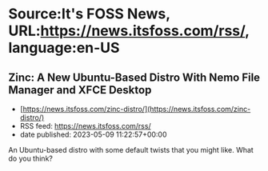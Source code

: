 # Source:It's FOSS News, URL:https://news.itsfoss.com/rss/, language:en-US

## Zinc: A New Ubuntu-Based Distro With Nemo File Manager and XFCE Desktop
 - [https://news.itsfoss.com/zinc-distro/](https://news.itsfoss.com/zinc-distro/)
 - RSS feed: https://news.itsfoss.com/rss/
 - date published: 2023-05-09 11:22:57+00:00

An Ubuntu-based distro with some default twists that you might like. What do you think?

